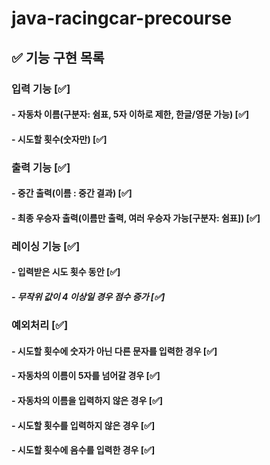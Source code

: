 # java-racingcar-precourse

## ✅ 기능 구현 목록
### 입력 기능 [✅]
#### - 자동차 이름(구분자: 쉼표, 5자 이하로 제한, 한글/영문 가능) [✅]
#### - 시도할 횟수(숫자만) [✅]
### 출력 기능 [✅]
#### - 중간 출력(이름 : 중간 결과) [✅]
#### - 최종 우승자 출력(이름만 출력, 여러 우승자 가능[구분자: 쉼표]) [✅]
### 레이싱 기능 [✅]
#### - 입력받은 시도 횟수 동안 [✅]
##### - 무작위 값이 4 이상일 경우 점수 증가 [✅]
### 예외처리 [✅]
#### - 시도할 횟수에 숫자가 아닌 다른 문자를 입력한 경우 [✅]
#### - 자동차의 이름이 5자를 넘어갈 경우 [✅]
#### - 자동차의 이름을 입력하지 않은 경우 [✅]
#### - 시도할 횟수를 입력하지 않은 경우 [✅]
#### - 시도할 횟수에 음수를 입력한 경우 [✅]